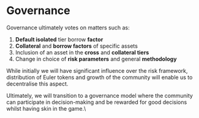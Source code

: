 # Governance

Governance ultimately votes on matters such as:

1. **Default isolated** tier borrow **factor**
2. **Collateral** and **borrow factors** of specific assets
3. Inclusion of an asset in the **cross** and **collateral tiers**
4. Change in choice of **risk parameters** and general **methodology**&#x20;

While initially we will have significant influence over the risk framework, distribution of Euler tokens and growth of the community will enable us to decentralise this aspect.&#x20;

Ultimately, we will transition to a governance model where the community can participate in decision-making and be rewarded for good decisions whilst having skin in the game.\
